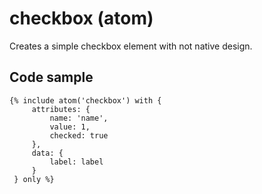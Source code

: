 # checkbox (atom)

Creates a simple checkbox element with not native design.

## Code sample 

```
{% include atom('checkbox') with {
     attributes: {
         name: 'name',
         value: 1,
         checked: true
     },
     data: {
         label: label
     }
 } only %}
 ```
